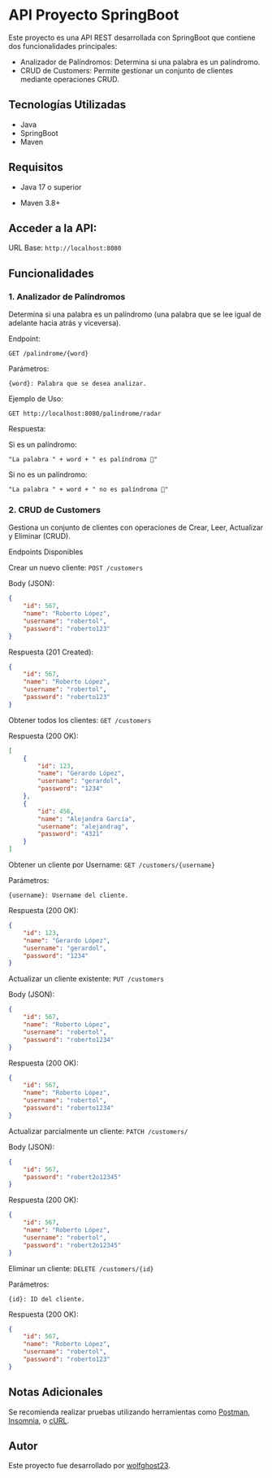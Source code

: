 # API Proyecto SpringBoot

Este proyecto es una API REST desarrollada con SpringBoot que contiene dos funcionalidades principales:

* Analizador de Palíndromos: Determina si una palabra es un palíndromo.
* CRUD de Customers: Permite gestionar un conjunto de clientes mediante operaciones CRUD.

## Tecnologías Utilizadas

* Java
* SpringBoot
* Maven

## Requisitos

* Java 17 o superior

* Maven 3.8+

## Acceder a la API:

URL Base: ```http://localhost:8080```

## Funcionalidades

### 1. Analizador de Palíndromos

Determina si una palabra es un palíndromo (una palabra que se lee igual de adelante hacia atrás y viceversa).

Endpoint:

```GET /palindrome/{word}```

Parámetros:
```
{word}: Palabra que se desea analizar.
```
Ejemplo de Uso:
```
GET http://localhost:8080/palindrome/radar
```
Respuesta:

Si es un palíndromo:
```
"La palabra " + word + " es palíndroma 🤗"
```
Si no es un palíndromo:

```
"La palabra " + word + " no es palíndroma 🙁"
```

### 2. CRUD de Customers

Gestiona un conjunto de clientes con operaciones de Crear, Leer, Actualizar y Eliminar (CRUD).

Endpoints Disponibles

Crear un nuevo cliente:
```POST /customers```

Body (JSON):
```json
{
	"id": 567,
	"name": "Roberto López",
	"username": "robertol",
	"password": "roberto123"
}
```
Respuesta (201 Created):
```json
{
	"id": 567,
	"name": "Roberto López",
	"username": "robertol",
	"password": "roberto123"
}
```

Obtener todos los clientes:
```GET /customers```

Respuesta (200 OK):
```json
[
	{
		"id": 123,
		"name": "Gerardo López",
		"username": "gerardol",
		"password": "1234"
	},
	{
		"id": 456,
		"name": "Alejandra García",
		"username": "alejandrag",
		"password": "4321"
	}
]
```
Obtener un cliente por Username:
```GET /customers/{username}```

Parámetros:
```
{username}: Username del cliente.
```
Respuesta (200 OK):
```json
{
	"id": 123,
	"name": "Gerardo López",
	"username": "gerardol",
	"password": "1234"
}
```
Actualizar un cliente existente:
```PUT /customers```

Body (JSON):
```json
{
	"id": 567,
	"name": "Roberto López",
	"username": "robertol",
	"password": "roberto1234"
}
```
Respuesta (200 OK):
```json
{
	"id": 567,
	"name": "Roberto López",
	"username": "robertol",
	"password": "roberto1234"
}
```
Actualizar parcialmente un cliente:
```PATCH /customers/```

Body (JSON):
```json
{
	"id": 567,
	"password": "robert2o12345"
}
```
Respuesta (200 OK):
```json
{
	"id": 567,
	"name": "Roberto López",
	"username": "robertol",
	"password": "robert2o12345"
}
```
Eliminar un cliente:
```DELETE /customers/{id}```

Parámetros:
```
{id}: ID del cliente.
```
Respuesta (200 OK):
```json
{
	"id": 567,
	"name": "Roberto López",
	"username": "robertol",
	"password": "roberto123"
}
```
## Notas Adicionales

Se recomienda realizar pruebas utilizando herramientas como [Postman](https://www.postman.com), [Insomnia](https://insomnia.rest/download), o [cURL](https://curl.se).

## Autor

Este proyecto fue desarrollado por [wolfghost23](https://github.com/crvargasm/).
